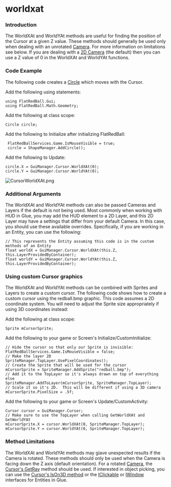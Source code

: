 # worldxat

### Introduction

The WorldXAt and WorldYAt methods are useful for finding the position of the Cursor at a given Z value. These methods should generally be used only when dealing with an unrotated [Camera](../../../../../frb/docs/index.php). For more information on limitations see below. If you are dealing with a [2D Camera](../../../../../frb/docs/index.php) (the default) then you can use a Z value of 0 in the WorldXAt and WorldYAt functions.

### Code Example

The following code creates a [Circle](../../../../../frb/docs/index.php) which moves with the Cursor.

Add the following using statements:

```
using FlatRedBall.Gui;
using FlatRedBall.Math.Geometry;
```

Add the following at class scope:

```
Circle circle;
```

Add the following to Initialize after initializing FlatRedBall:

```
 FlatRedBallServices.Game.IsMouseVisible = true;
 circle = ShapeManager.AddCircle();
```

Add the following to Update:

```
circle.X = GuiManager.Cursor.WorldXAt(0);
circle.Y = GuiManager.Cursor.WorldYAt(0);
```

![CursorWorldXAt.png](../../../../../media/migrated\_media-CursorWorldXAt.png)

### Additional Arguments

The WorldXAt and WorldYAt methods can also be passed Cameras and Layers if the default is not being used. Most commonly when working with HUD in Glue, you may add the HUD element to a 2D Layer, and this 2D Layer may have a settings that differ from your default Camera. In this case, you should use these available overrides. Specifically, if you are working in an Entity, you can use the following:

```
// This represents the Entity assuming this code is in the custom methods of an Entity
float worldX = GuiManager.Cursor.WorldXAt(this.Z, this.LayerProvidedByContainer);
float worldY = GuiManager.Cursor.WorldYAt(this.Z, this.LayerProvidedByContainer);
```

### Using custom Cursor graphics

The WorldXAt and WorldYAt methods can be combined with Sprites and Layers to create a custom cursor. The following code shows how to create a custom cursor using the redball.bmp graphic. This code assumes a 2D coordinate system. You will need to adjust the Sprite size appropriately if using 3D coordinates instead:

Add the following at class scope:

```
Sprite mCursorSprite;
```

Add the following to your game or Screen's Initialize/CustomInitialize:

```
// Hide the cursor so that only our Sprite is invisible:
FlatRedBallServices.Game.IsMouseVisible = false;
// Make the layer 2D
SpriteManager.TopLayer.UsePixelCoordinates();
// Create the Sprite that will be used for the cursor
mCursorSprite = SpriteManager.AddSprite("redball.bmp");
// Add it to the TopLayer so it's always drawn on top of everything else
SpriteManager.AddToLayer(mCursorSprite, SpriteManager.TopLayer);
// Scale it so it's 2D.  This will be different if using a 3D camera
mCursorSprite.PixelSize = .5f;
```

Add the following to your game or Screen's Update/CustomActivity:

```
Cursor cursor = GuiManager.Cursor;
// Make sure to use the TopLayer when calling GetWorldXAt and GetWorldYAt
mCursorSprite.X = cursor.WorldXAt(0, SpriteManager.TopLayer);
mCursorSprite.Y = cursor.WorldYAt(0, SpriteManager.TopLayer);
```

### Method Limitations

The WorldXAt and WorldYAt methods may giave unexpected results if the Camera is rotated. These methods should only be used when the Camera is facing down the Z axis (default orientation). For a rotated [Camera](../../../../../frb/docs/index.php), the [Cursor's GetRay](../../../../../frb/docs/index.php) method should be used. If interested in object picking, you can use the [Cursor's IsOn3D method](../../../../../frb/docs/index.php) or the [IClickable](../../../../../frb/docs/index.php) or [IWindow](../../../../../frb/docs/index.php) interfaces for Entities in Glue.
